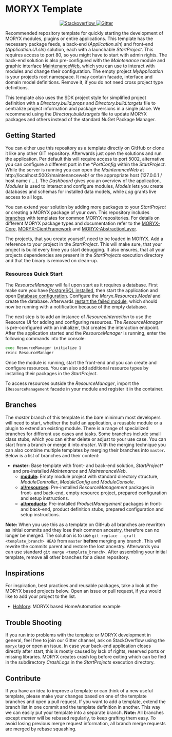 # MORYX Template

<p align="center">
    <a href="https://stackoverflow.com/questions/tagged/moryx">
        <img src="https://img.shields.io/badge/stackoverflow-ask-orange.svg" alt="Stackoverflow">
    </a>
    <a href="https://gitter.im/PHOENIXCONTACT/MORYX?utm_source=badge&utm_medium=badge&utm_campaign=pr-badge">
        <img src="https://badges.gitter.im/PHOENIXCONTACT/MORYX.svg" alt="Gitter">
    </a>
</p>

Recommended repository template for quickly starting the development of MORYX modules, plugins or entire applications. This template has the necessary package feeds, a back-end (*Application.sln*) and front-end (*Application.UI.sln*) solution, each with a launchable *StartProject*. This requires access to port 80, so you might have to start with admin rights. The back-end solution is also pre-configured with the *Maintenance* module and graphic interface [MaintenanceWeb](https://github.com/PHOENIXCONTACT/MORYX-MaintenanceWeb), which you can use to interact with modules and change their configuration. The empty project *MyApplication* is your projects root namespace. It may contain facade, interface and domain model definitions. Remove it, if you do not need cross project type definitions.

This template also uses the SDK project style for simplified project definition with a *Directory.build.props* and *Directory.build.targets* file to centralize project information and package versions in a single place. We recommend using the *Directory.build.targets*  file to update MORYX packages and others instead of the standard NuGet Package Manager.

## Getting Started

You can either use this repository as a template directly on GitHub or clone it like any other GIT repository. Afterwards just open the solutions and run the application. Per default this will require access to port 5002, alternative you can configure a different port in the **PortConfig* within the *StartProject*. While the server is running you can open the *MaintenanceWeb* at http://localhost:5002/maintenanceweb/ or the appropriate host (127.0.0.1 / host name / ...). The *Dashboard* gives you an overview of the application, *Modules* is used to interact and configure modules, *Models* lets you create databases and schemas for installed data models, while *Log* grants live access to all logs.

You can extend your solution by adding more packages to your *StartProject* or creating a MORYX package of your own. This repository includes [branches](#branches) with templates for common MORYX repositories. For details on different MORYX package types and documentation refer to the [MORYX-Core](https://github.com/PHOENIXCONTACT/MORYX-Core), [MORYX-CientFramework](https://github.com/PHOENIXCONTACT/MORYX-ClientFramework) and [MORYX-AbstractionLayer](https://github.com/PHOENIXCONTACT/MORYX-AbstractionLayer).

The projects, that you create yourself, need to be loaded in MORYX. Add a reference to your project in the *StartProject*. This will make sure, that your project is build every time you start debugging. It also ensures, that all your projects dependencies are present in the *StartProjects* execution directory and that the binary is removed on clean-up.

### Resources Quick Start

The *ResourceManager* will fail upon start as it requires a database. First make sure you have [PostgreSQL installed](https://www.postgresql.org/download/), then start the application and open [Database configuration](http://localhost/maintenanceweb/#/databases). Configure the *Moryx.Resources.Model* and create the database. Afterwards [restart the failed module](http://localhost/maintenanceweb/#/modules/ResourceManager), which should now be running with a notification because of the empty database.

The next step is to add an instance of *ResourceInteraction* to use the Resource UI for adding and configuring resources. The *ResourceManager* is pre-configured with an initializer, that creates the interaction endpoint. After the application started and the *ResourceManager* is running, enter the following commands into the console:

```sh
exec ResourceManager initialize 1
reinc ResourceManager
```

Once the module is running, start the front-end and you can create and configure resources. You can also add additional resource types by installing their packages in the *StartProject*.

To access resources outside the *ResourceManager*, import the `IResourceManagement` facade in your module and register it in the container.

## Branches

The *master* branch of this template is the bare minimum most developers will need to start, whether the build an application, a reusable module or a plugin to extend an existing module. There is a range of specialized branches for different use cases and tasks. Some branches include small class stubs, which you can either delete or adjust to your use case. You can start from a branch or merge it into *master*. With the merging technique you can also combine multiple templates by merging their branches into `master`. Below is a list of branches and their content:

- **master:** Base template with front- and back-end solution, *StartProject** and pre-installed *Maintenance* and *MaintenanceWeb*.
    - **[module](https://github.com/PHOENIXCONTACT/MORYX-Template/tree/module):** Empty module project with standard directory structure, *ModuleController*, *ModuleConfig* and *ModuleConsole*.
    - **[al/resources](https://github.com/PHOENIXCONTACT/MORYX-Template/tree/al/resources):** Pre-installed *ResourceManagement* packages in front- and back-end, empty resource project, prepared configuration and setup instructions.
    - **[al/products](https://github.com/PHOENIXCONTACT/MORYX-Template/tree/al/products):** Pre-installed *ProductManagement* packages in front- and back-end, product definition stubs, prepared configuration and setup instructions.

**Note:** When you use this as a template on GitHub all branches are rewritten as initial commits and they lose their common ancestry, therefore can no longer be merged. The solution is to use `git replace --graft <template_branch> HEAD` from `master` **before** merging any branch. This will rewrite the commits parent and restore the lost ancestry. Afterwards you can use standard `git merge <template_branch>`. After assembling your initial template, remove all other branches for a clean repository.

## Inspirations

For inspiration, best practices and reusable packages, take a look at the MORYX based projects below. Open an issue or pull request, if you would like to add your project to the list.

- [HoMory](https://github.com/Toxantron/HoMory): MORYX based HomeAutomation example

## Trouble Shooting

If you run into problems with the template or MORYX development in general, feel free to join our Gitter channel, ask on StackOverflow using the [`moryx`](https://stackoverflow.com/questions/tagged/moryx) tag or open an issue. In case your back-end application closes directly after start, this is mostly caused by lack of rights, reserved ports or missing libraries. MORYX creates crash log before exiting which can be find in the subdirectory *CrashLogs* in the *StartProjects* execution directory.

## Contribute

If you have an idea to improve a template or can think of a new useful template, please make your changes based on one of the template branches and open a pull request. If you want to add a template, extend the branch list in one commit and the template definition in another. This way we can easily put your template into a separate branch. **Note:** All branches except *master* will be rebased regularly, to keep grafting them easy. To avoid losing previous merge request information, all branch merge requests are merged by rebase squashing.
